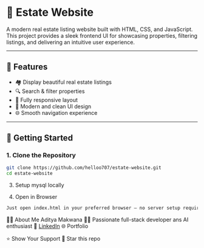 # 🏡 Estate Website

A modern real estate listing website built with HTML, CSS, and JavaScript. This project provides a sleek frontend UI for showcasing properties, filtering listings, and delivering an intuitive user experience.

---

## 🚀 Features

- 🏘️ Display beautiful real estate listings
- 🔍 Search & filter properties
- 📱 Fully responsive layout
- 🎨 Modern and clean UI design
- 🌐 Smooth navigation experience

---

## 🧪 Getting Started

### 1. Clone the Repository

```bash
git clone https://github.com/helloo707/estate-website.git
cd estate-website
```

3. Setup mysql locally

3. Open in Browser
```bash
Just open index.html in your preferred browser — no server setup required.
```

🙋‍♂️ About Me
Aditya Makwana
👨‍💻 Passionate full-stack developer ans AI enthusiast
🔗 [LinkedIn](https://www.linkedin.com/in/aditya-makwana-03a64a26b/)
🌐 Portfolio

⭐️ Show Your Support
🌟 Star this repo
